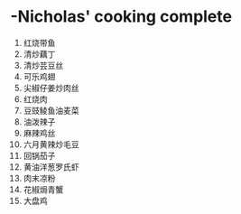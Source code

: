 # -Nicholas' cooking complete
1. 红烧带鱼
2. 清炒藕丁
3. 清炒芸豆丝
4. 可乐鸡翅
5. 尖椒仔姜炒肉丝
6. 红烧肉
7. 豆豉鲮鱼油麦菜
8. 油泼辣子
9. 麻辣鸡丝
10. 六月黄辣炒毛豆
11. 回锅茄子
12. 黄油洋葱罗氏虾
13. 肉末凉粉
14. 花椒焗青蟹
15. 大盘鸡
